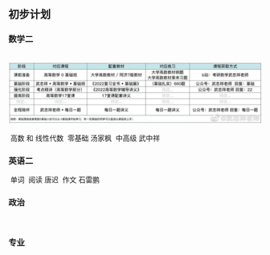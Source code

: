 ## 初步计划

### 数学二
​	![](Images/math_frame.jpg)

​	高数 和 线性代数
​	零基础	汤家枫 
​	中高级	武中祥
​	

### 英语二
​	单词
​	阅读	唐迟
​	作文	石雷鹏
​	

### 政治

​	

### 专业

